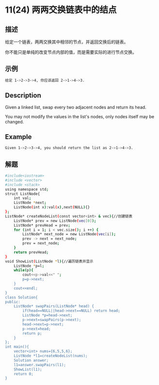 # 11(24) 两两交换链表中的结点

## 描述

给定一个链表，两两交换其中相邻的节点，并返回交换后的链表。

你不能只是单纯的改变节点内部的值，而是需要实际的进行节点交换。

## 示例
```bash
给定 1->2->3->4, 你应该返回 2->1->4->3.
```

## Description
Given a linked list, swap every two adjacent nodes and return its head.

You may not modify the values in the list's nodes, only nodes itself may be changed.

## Example
```bash
Given 1->2->3->4, you should return the list as 2->1->4->3.
```

## 解题
```bash
#include<iostream>
#include <vector>
#include <stack>
using namespace std;
struct ListNode{
    int val;
    ListNode *next;
    ListNode(int x):val(x),next(NULL){}
};
ListNode* createNodeList(const vector<int> & vec){//创建链表
    ListNode* prev = new ListNode(vec[0]);
    ListNode* prevHead = prev;
    for (int i = 1; i < vec.size(); i ++) {
        ListNode* next_node = new ListNode(vec[i]);
        prev -> next = next_node;
        prev = next_node;
    }
    return prevHead;
}
void ShowList(ListNode *l){//遍历链表并显示
    ListNode *p=l;
    while(p){
        cout<<p->val<<" ";
        p=p->next;
    }
    cout<<endl;
}
class Solution{
public:
    ListNode* swapPairs(ListNode* head) {
        if(head==NULL||head->next==NULL) return head;
        ListNode *p=head->next;
        p->next=swapPairs(p->next);
        head->next=p->next;
        p->next=head;
        return p;
    }
};
int main(){
    vector<int> nums={6,5,5,6};
    ListNode *l1=createNodeList(nums);
    Solution answer;
    l1=answer.swapPairs(l1);
    ShowList(l1);
    return 0;
}
```